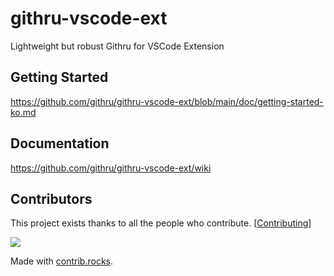 # githru-vscode-ext

Lightweight but robust Githru for VSCode Extension

## Getting Started

https://github.com/githru/githru-vscode-ext/blob/main/doc/getting-started-ko.md

## Documentation

https://github.com/githru/githru-vscode-ext/wiki

## Contributors

This project exists thanks to all the people who contribute. [[Contributing](https://github.com/githru/githru-vscode-ext/blob/main/CONTRIBUTING.md)]

<a href="https://github.com/githru/githru-vscode-ext/graphs/contributors">
  <img src="https://contrib.rocks/image?repo=githru/githru-vscode-ext" />
</a>

Made with [contrib.rocks](https://contrib.rocks).

